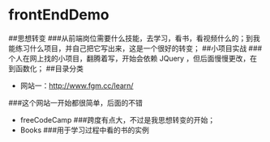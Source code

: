 # frontEndDemo
##思想转变
###从前端岗位需要什么技能，去学习，看书，看视频什么的；到我能练习什么项目，并自己把它写出来，这是一个很好的转变；
##小项目实战
###个人在网上找的小项目，翻腾着写，开始会依赖 JQuery ，但后面慢慢更改，在到函数化；
##目录分类
-  网站一：http://www.fgm.cc/learn/

###这个网站一开始都很简单，后面的不错
- freeCodeCamp 
###跨度有点大，不过是我思想转变的开始；
- Books
###用于学习过程中看的书的实例
